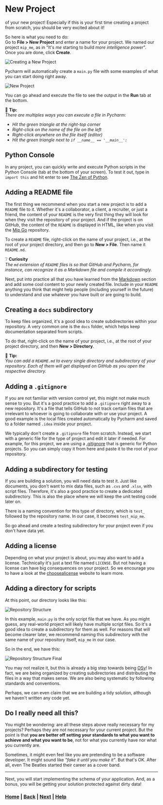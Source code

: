 # New Project

of your new project! Especially if this is your first time creating a project from scratch, you should be very excited about it!

So here is what you need to do:  
Go to **File > New Project** and enter a name for your project.
We named our project `mip_me`, as in "It's *me* starting to build *more intelligence power*". Once you are done, click **Create**.

![Creating a New Project](figures/creating_new_project.png)

Pycharm will automatically create a `main.py` file with some examples of what you can start doing right away.

![New Project](figures/new_project.png)

You can go ahead and execute the file to see the output in the **Run** tab at the bottom.

📝 **Tip:**  
*There are multiples ways you can execute a file in Pycharm:*

- *Hit the green triangle at the right-top corner*  
- *Right-click on the name of the file on the left*
- *Right-click anywhere on the file itself (editor)*
- *Hit the green triangle next to `if __name__ == '__main__':`*

## Python Console

In any project, you can quickly write and execute Python scripts in the Python Console (tab at the bottom of your screen). To test it out, type in `import this` and hit enter to see [The Zen of Python][the_zen_of_python].

## Adding a README file

The first thing we recommend when you start a new project is to add a `README` file to it. Whether it's a collaborator, a client, a recruiter, or just a friend, the content of your `README` is the very first thing they will look for when they visit the repository of your project. And if the project is on GitHub, the content of the `README` is displayed in HTML, like when you visit the [Mip Go][mip_go] repository.

To create a `README` file, right-click on the name of your project, i.e., at the root of your project directory, and then go to **New > File**. Then name it `README.md`.

❔️ **Curiosity**  
*The `md` extension of `README` files is so that GitHub and Pycharm, for instance, can recognize it as a Markdown file and compile it accordingly.*

Next, put into practice all that you have learned from the [Markdown][markdown] section and add some cool content to your newly created file.
Include in your `README` anything you think that might help people (including yourself in the future) to understand and use whatever you have built or are going to build.

## Creating a `docs` subdirectory

To keep files organized, it's a good idea to create subdirectories within your repository. A very common one is the `docs` folder, which helps keep documentation separated from scripts.

To do that, right-click on the name of your project, i.e., at the root of your project directory, and then **New > Directory**.

📝 **Tip:**  
*You can add a `README.md` to every single directory and subdirectory of your repository. Each of them will get displayed on GitHub as you open the respective directory.*

## Adding a `.gitignore`

If you are not familiar with version control yet, this might not make much sense to you. But it's a good practice to add a `.gitignore` right away to a new repository. It's a file that tells GitHub to not track certain files that are irrelevant to whoever is going to collaborate with or use your project. A good example is the local files created automatically by Pycharm and saved to a folder named `.idea` inside your project.

We typically don't create a `.gitignore` file from scratch. Instead, we start with a generic file for the type of project and edit it later if needed. For example, for this project, we are using a [.gitignore][gitignore] that is generic for Python projects. So you can simply copy it from here and paste it to the root of your repository.

## Adding a subdirectory for testing

If you are building a solution, you will need data to test it. Just like documents, you don't want to mix data files, such as `.cvs` and `.xlsx`, with script files. Therefore, it's also a good practice to create a dedicated subdirectory. This is also the place where we will keep the unit testing code later on.

There is a naming convention for this type of directory, which is `test_` followed by the repository name. In our case, it becomes `test_mip_me`.

So go ahead and create a testing subdirectory for your project even if you don't have data yet.

## Adding a license

Depending on what your project is about, you may also want to add a license. Technically it's just a text file named `LICENSE`. But not having a license can have big  consequences on your project. So we encourage you to have a look at the [choosealicense][choosealicense] website to learn more.

## Adding a directory for scripts

At this point, our directory looks like this:

![Repository Structure](figures/repo_structure.png)

In this example, `main.py` is the only script file that we have. As you might guess, any real-world project will likely have multiple script files. So it's a good idea to create a subdirectory for them as well. For reasons that will become clearer later, we recommend naming this subdirectory with the same name of your repository itself, `mip_me` in our case.

So in the end, we have this:

![Repository Structure Final](figures/repo_structure_final.png)

You may not realize it, but this is already a big step towards being [OSy](../2_best_practices/README.md)! In fact, we are being organized by creating subdirectories and distributing the files in a way that makes sense. We are also being systematic by following standards and conventions.

Perhaps, we can even claim that we are building a tidy solution, although we haven't written any code yet.

## Do I really need all this?

You might be wondering: are all these steps above really necessary for my projects? Perhaps they are not necessary for your current project. But the point is that **you are better off setting your standards to what you want to achieve and what you want to be**, not for what you currently have nor what you currently are.

Sometimes, it might even feel like you are pretending to be a software developer. It might sound like *"fake it until you make it"*. But that's OK.
After all, even The Beatles started their career as a cover band.

------------------------------------------------------------------------------

Next, you will start implementing the schema of your application. And, as a bonus, you will be getting your solution protected against dirty data!

[mip_go]: https://github.com/mipwise/mip_go
[markdown]: ../../2_documentation/1_markdown/README.md
[gitignore]: ../../.gitignore
[choosealicense]: https://choosealicense.com/
[the_zen_of_python]: https://www.python.org/dev/peps/pep-0020/

### [Home][home] | [Back][back] | [Next][next] | [Help][help]

[home]: ../../README.md
[back]: ../2_best_practices/README.md
[next]: ../4_data_schema/README.md
[help]: ../../0_help/README.md
